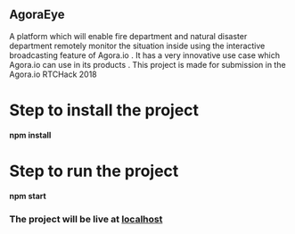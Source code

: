 ## AgoraEye
A platform which will enable fire department and natural disaster department remotely monitor the situation inside using the interactive  broadcasting feature of Agora.io . It has a very innovative use case which Agora.io can use in its products . This project is made for submission in the Agora.io RTCHack 2018

# Step to install the project
**npm install**
# Step to run the project
**npm start**
### The project will be live at [localhost](http://localhost:3000)
